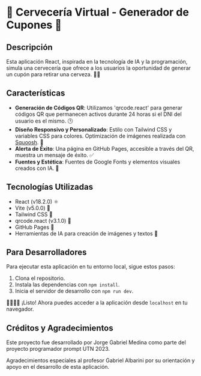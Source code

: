 # 🍺 Cervecería Virtual - Generador de Cupones 🤖

## Descripción
Esta aplicación React, inspirada en la tecnología de IA y la programación, simula una cervecería que ofrece a los usuarios la oportunidad de generar un cupón para retirar una cerveza. 🎨🍻

## Características
- **Generación de Códigos QR**: Utilizamos 'qrcode.react' para generar códigos QR que permanecen activos durante 24 horas si el DNI del usuario es el mismo. 🕒
- **Diseño Responsivo y Personalizado**: Estilo con Tailwind CSS y variables CSS para colores. Optimización de imágenes realizada con [Squoosh](https://squoosh.app/). 🌈
- **Alerta de Éxito**: Una página en GitHub Pages, accesible a través del QR, muestra un mensaje de éxito. ✅
- **Fuentes y Estética**: Fuentes de Google Fonts y elementos visuales creados con IA. 🎨

## Tecnologías Utilizadas
- React (v18.2.0) ⚛️
- Vite (v5.0.0) 🚀
- Tailwind CSS 💅
- qrcode.react (v3.1.0) 🧩
- GitHub Pages 📄
- Herramientas de IA para creación de imágenes y textos 🤖

## Para Desarrolladores
Para ejecutar esta aplicación en tu entorno local, sigue estos pasos:

1. Clona el repositorio.
2. Instala las dependencias con `npm install`.
3. Inicia el servidor de desarrollo con `npm run dev`.

👩‍💻👨‍💻 ¡Listo! Ahora puedes acceder a la aplicación desde `localhost` en tu navegador.

## Créditos y Agradecimientos
Este proyecto fue desarrollado por Jorge Gabriel Medina como parte del proyecto programador prompt UTN 2023.

Agradecimientos especiales al profesor Gabriel Albarini por su orientación y apoyo en el desarrollo de esta aplicación.
